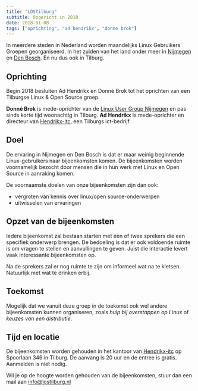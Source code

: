 ```yaml
---
title: "LOSTilburg"
subtitle: Opgericht in 2018
date: 2018-01-08
tags: ["oprichting", "ad hendrikx", "donne brok"]
---
```

In meerdere steden in Nederland worden maandelijks Linux Gebruikers Groepen georganiseerd. 
In het zuiden van het land onder meer in [Nijmegen](https://linuxnijmegen.nl) en [Den Bosch](http://www.dblug.nl). 
En nu dus ook in Tilburg.

<!--more-->

## Oprichting
Begin 2018 besluiten Ad Hendrikx en Donné Brok tot het oprichten van een Tilburgse Linux & Open Source groep.

**Donné Brok** is mede-oprichter van de [Linux User Group Nijmegen](https://linuxnijmegen.nl) en pas sinds korte tijd woonachtig in Tilburg. 
**Ad Hendrikx** is mede-oprichter en directeur van [Hendrikx-itc](https://www.hendrikx-itc.nl/), een Tilburgs ict-bedrijf.


## Doel
De ervaring in Nijmegen en Den Bosch is dat er maar weinig beginnende Linux-gebruikers naar bijeenkomsten komen. 
De bijeenkomsten worden voornamelijk bezocht door mensen die in hun werk met Linux en Open Source in aanraking komen. 

De voornaamste doelen van onze bijeenkomsten zijn dan ook:  

* vergroten van kennis over linux/open source-onderwerpen  
* uitwisselen van ervaringen

## Opzet van de bijeenkomsten
Iedere bijeenkomst zal bestaan starten met één of twee sprekers die een specifiek onderwerp brengen. De bedoeling is dat er ook
voldoende ruimte is om vragen te stellen en aanvullingen te geven. Juist die interactie levert vaak interessante bijeenkomsten op.

Na de sprekers zal er nog ruimte te zijn om informeel wat na te kletsen. Natuurlijk met wat te drinken erbij.

## Toekomst
Mogelijk dat we vanuit deze groep in de toekomst ook wel andere bijeenkomsten kunnen organiseren, zoals _hulp bij overstappen op Linux_ of _keuzes van 
een distributie_. 

## Tijd en locatie
De bijeenkomsten worden gehouden in het kantoor van [Hendrikx-itc](https://www.hendrikx-itc.nl/) op Spoorlaan 346 in Tilburg. 
De aanvang is 20 uur en de entree is gratis. Aanmelden is niet nodig.

Wil je op de hoogte worden gehouden van de bijeenkomsten, stuur dan een mail aan info@lostilburg.nl 
